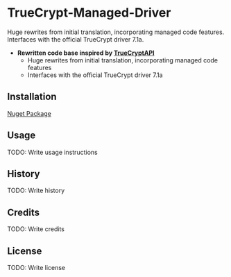 # TrueCrypt-Managed-Driver
Huge rewrites from initial translation, incorporating managed code features. Interfaces with the official TrueCrypt driver 7.1a.


* **Rewritten code base inspired by [TrueCryptAPI](https://truecryptapi.codeplex.com/)**
  - Huge rewrites from initial translation, incorporating managed code features
  - Interfaces with the official TrueCrypt driver 7.1a


## Installation

[Nuget Package](https://www.nuget.org/packages/TrueCrypt-Managed-Driver)

## Usage

TODO: Write usage instructions

## History

TODO: Write history

## Credits

TODO: Write credits

## License

TODO: Write license
